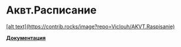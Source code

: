 # Аквт.Расписание 
<a href="https://github.com/Viclouh/AKVT.Raspisanie/graphs/contributors">
  [alt text](https://contrib.rocks/image?repo=Viclouh/AKVT.Raspisanie)
</a>

**[Документация](https://viclouh.github.io/AKVT.Raspisanie/)**
